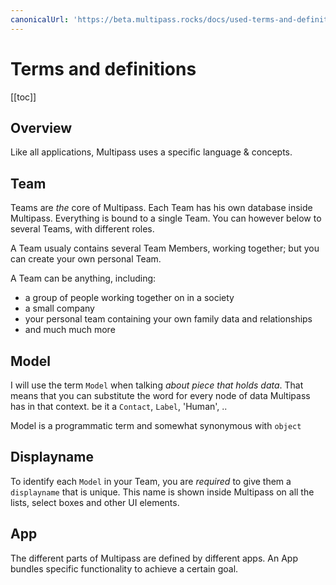 ```yaml
---
canonicalUrl: 'https://beta.multipass.rocks/docs/used-terms-and-definition.html'
---
```

# Terms and definitions 

[[toc]]

## Overview

Like all applications, Multipass uses a specific language & concepts.

## Team

Teams are _the_ core of Multipass. Each Team has his own database inside Multipass. Everything is bound to a single Team. You can however below to several Teams, with different roles. 

A Team usualy contains several Team Members, working together; but you can create your own personal Team. 

A Team can be anything, including:
- a group of people working together on in a society
- a small company
- your personal team containing your own family data and relationships
- and much much more

## Model
I will use the term `Model` when talking _about piece that holds data_. That means that you can substitute the word for every node of data Multipass has in that context. be it a `Contact`, `Label`, 'Human', .. 

Model is a programmatic term and somewhat synonymous with `object`

## Displayname 

To identify each `Model` in your Team, you are _required_ to give them a `displayname` that is unique. This name is shown inside Multipass on all the lists, select boxes and other UI elements.

## App
The different parts of Multipass are defined by different apps. An App bundles specific functionality to achieve a certain goal.



